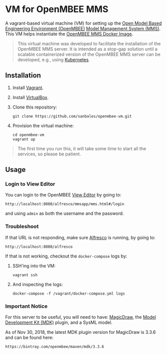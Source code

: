 # VM for OpenMBEE MMS

A vagrant-based virtual machine (VM) for setting up the [Open Model Based Engineering Environment (OpenMBEE)][openmbee]
[Model Management System (MMS)][mms].  This VM helps instantiate the [OpenMBEE MMS Docker Image][docker-image].

> This virtual machine was developed to facilitate the installation of the OpenMBEE MMS server.
It is intended as a stop-gap solution until a scalable containerized version of the OpenMBEE MMS
server can be developed, e.g., using [Kubernetes][kubernetes].

## Installation

1. Install [Vagrant][vagrant].

2. Install [VirtualBox][virtualbox].

3. Clone this repository:
    ```
    git clone https://github.com/sanbales/openmbee-vm.git
    ```

4. Provision the virtual machine:
    ```
    cd openmbee-vm
    vagrant up
    ```

> The first time you run this, it will take some time to start all the services, so please be patient.

## Usage

### Login to View Editor
You can login to the OpenMBEE [View Editor][view-editor] by going to:

    http://localhost:8080/alfresco/mmsapp/mms.html#/login

and using `admin` as both the username and the password.

### Troubleshoot
If that URL is not responding, make sure [Alfresco][alfresco] is running, by going to:

    http://localhost:8080/alfresco

If that is not working, checkout the `docker-compose` logs by:

1. SSH'ing into the VM:

    ```
    vagrant ssh
    ```

2. And inspecting the logs:

    ```
    docker-compose -f /vagrant/docker-compose.yml logs
    ```

### Important Notice
For this server to be useful, you will need to have: [MagicDraw][magicdraw], the
[Model Development Kit (MDK)][mdk] plugin, and a SysML model.

As of Nov 30, 2018, the latest MDK plugin version for MagicDraw is 3.3.6 and can be found here:

    https://bintray.com/openmbee/maven/mdk/3.3.6

[alfresco]: https://www.alfresco.com/ "Alfresco"
[docker-image]: https://hub.docker.com/r/openmbeeguest/mms-repo/ "OpenMBEE Docker Image"
[kubernetes]: https://kubernetes.io/ "Kubernetes"
[magicdraw]: https://www.nomagic.com/products/magicdraw "MagicDraw"
[mdk]: https://github.com/Open-MBEE/mdk "Model Development Kit"
[mms]: https://github.com/Open-MBEE/mms "Model Management System"
[openmbee]: http://www.openmbee.org/ "OpenMBEE"
[vagrant]: https://www.vagrantup.com/downloads.html "Vagrant"
[view-editor]: https://github.com/Open-MBEE/ve "View Editor"
[virtualbox]: https://www.virtualbox.org/wiki/Downloads "VirtualBox"
